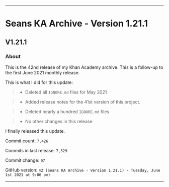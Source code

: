 ***

# Seans KA Archive - Version 1.21.1

## V1.21.1

### About

This is the 42nd release of my Khan Academy archive. This is a follow-up to the first June 2021 monthly release.

This is what I did for this update:

> * Deleted all `IGNORE.md` files for May 2021

> * Added release notes for the 41st version of this project.

> * Deleted nearly a hundred `IGNORE.md` files

> * No other changes in this release

I finally released this update.

Commit count: `7,426`

Commits in last release: `7,329`

Commit change: `97`

GitHub version: `42 (Seans KA Archive - Version 1.21.1) - Tuesday, June 1st 2021 at 9:06 pm)`

***
